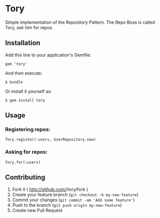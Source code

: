 # Tory

Simple implementation of the Repository Pattern. The Repo Boss is called Tory, ask him for repos.

## Installation

Add this line to your application's Gemfile:

    gem 'tory'

And then execute:

    $ bundle

Or install it yourself as:

    $ gem install tory

## Usage

### Registering repos:

    Tory.register(:users, UserRepository.new)

### Asking for repos:

    Tory.for(:users)

## Contributing

1. Fork it ( http://github.com/<my-github-username>/tory/fork )
2. Create your feature branch (`git checkout -b my-new-feature`)
3. Commit your changes (`git commit -am 'Add some feature'`)
4. Push to the branch (`git push origin my-new-feature`)
5. Create new Pull Request
